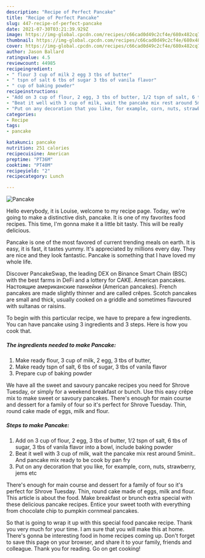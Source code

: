 ```yaml
---
description: "Recipe of Perfect Pancake"
title: "Recipe of Perfect Pancake"
slug: 447-recipe-of-perfect-pancake
date: 2021-07-30T03:21:39.929Z
image: https://img-global.cpcdn.com/recipes/c66cad0d49c2cf4e/680x482cq70/pancake-recipe-main-photo.jpg
thumbnail: https://img-global.cpcdn.com/recipes/c66cad0d49c2cf4e/680x482cq70/pancake-recipe-main-photo.jpg
cover: https://img-global.cpcdn.com/recipes/c66cad0d49c2cf4e/680x482cq70/pancake-recipe-main-photo.jpg
author: Jason Ballard
ratingvalue: 4.5
reviewcount: 44985
recipeingredient:
- " flour 3 cup of milk 2 egg 3 tbs of butter"
- " tspn of salt 6 tbs of sugar 3 tbs of vanila flavor"
- " cup of baking powder"
recipeinstructions:
- "Add on 3 cup of flour, 2 egg, 3 tbs of butter, 1/2 tspn of salt, 6 tbs of sugar, 3 tbs of vanila flavor into a bowl, include baking powder"
- "Beat it well with 3 cup of milk, wait the pancake mix rest around 5minit.. And pancake mix ready to be cook by pan fry"
- "Put on any decoration that you like, for example, corn, nuts, strawberry, jems etc"
categories:
- Recipe
tags:
- pancake

katakunci: pancake 
nutrition: 251 calories
recipecuisine: American
preptime: "PT36M"
cooktime: "PT40M"
recipeyield: "2"
recipecategory: Lunch

---
```



![Pancake](https://img-global.cpcdn.com/recipes/c66cad0d49c2cf4e/680x482cq70/pancake-recipe-main-photo.jpg)

Hello everybody, it is Louise, welcome to my recipe page. Today, we're going to make a distinctive dish, pancake. It is one of my favorites food recipes. This time, I'm gonna make it a little bit tasty. This will be really delicious.

Pancake is one of the most favored of current trending meals on earth. It is easy, it is fast, it tastes yummy. It's appreciated by millions every day. They are nice and they look fantastic. Pancake is something that I have loved my whole life.

Discover PancakeSwap, the leading DEX on Binance Smart Chain (BSC) with the best farms in DeFi and a lottery for CAKE. American pancakes. Настоящие американские панкейки (American pancakes). French pancakes are made slightly thinner and are called crêpes. Scotch pancakes are small and thick, usually cooked on a griddle and sometimes flavoured with sultanas or raisins.


To begin with this particular recipe, we have to prepare a few ingredients. You can have pancake using 3 ingredients and 3 steps. Here is how you cook that.

<!--inarticleads1-->

##### The ingredients needed to make Pancake:

1. Make ready  flour, 3 cup of milk, 2 egg, 3 tbs of butter,
1. Make ready  tspn of salt, 6 tbs of sugar, 3 tbs of vanila flavor
1. Prepare  cup of baking powder


We have all the sweet and savoury pancake recipes you need for Shrove Tuesday, or simply for a weekend breakfast or bunch. Use this easy crêpe mix to make sweet or savoury pancakes. There&#39;s enough for main course and dessert for a family of four so it&#39;s perfect for Shrove Tuesday. Thin, round cake made of eggs, milk and flour. 

<!--inarticleads2-->

##### Steps to make Pancake:

1. Add on 3 cup of flour, 2 egg, 3 tbs of butter, 1/2 tspn of salt, 6 tbs of sugar, 3 tbs of vanila flavor into a bowl, include baking powder
1. Beat it well with 3 cup of milk, wait the pancake mix rest around 5minit.. And pancake mix ready to be cook by pan fry
1. Put on any decoration that you like, for example, corn, nuts, strawberry, jems etc


There&#39;s enough for main course and dessert for a family of four so it&#39;s perfect for Shrove Tuesday. Thin, round cake made of eggs, milk and flour. This article is about the food. Make breakfast or brunch extra special with these delicious pancake recipes. Entice your sweet tooth with everything from chocolate chip to pumpkin cornmeal pancakes. 

So that is going to wrap it up with this special food pancake recipe. Thank you very much for your time. I am sure that you will make this at home. There's gonna be interesting food in home recipes coming up. Don't forget to save this page on your browser, and share it to your family, friends and colleague. Thank you for reading. Go on get cooking!
